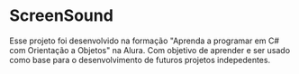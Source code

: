 # ScreenSound

Esse projeto foi desenvolvido na formação "Aprenda a programar em C# com Orientação a Objetos" na Alura. Com objetivo de aprender e ser usado como base para o desenvolvimento de futuros projetos indepedentes.
